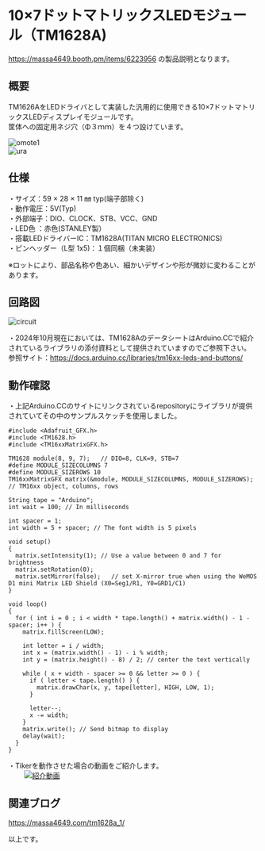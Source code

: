 # 10×7ドットマトリックスLEDモジュール（TM1628A)  

https://massa4649.booth.pm/items/6223956 の製品説明となります。  

## 概要
TM1626AをLEDドライバとして実装した汎用的に使用できる10×7ドットマトリックスLEDディスプレイモジュールです。   
筐体への固定用ネジ穴（Φ３ｍｍ）を４つ設けています。  

![omote1](https://github.com/user-attachments/assets/8b613744-a243-4c68-8b66-2ef13d9506a6)  
![ura](https://github.com/user-attachments/assets/dba3b079-3ac5-4c19-b819-b0250c426493)  

## 仕様  
・サイズ：59 × 28 × 11 ㎜ typ(端子部除く)  
・動作電圧：5V(Typ)  
・外部端子：DIO、CLOCK、STB、VCC、GND  
・LED色   ：赤色(STANLEY製）  
・搭載LEDドライバーIC：TM1628A(TITAN MICRO ELECTRONICS)  
・ピンヘッダー（L型 1x5)：１個同梱（未実装）   

※ロットにより、部品名称や色あい、細かいデザインや形が微妙に変わることがあります。  

## 回路図  
![circuit](https://github.com/user-attachments/assets/abdf0add-3d86-4d39-b122-b65f4f6e194d)  

・2024年10月現在においては、TM1628AのデータシートはArduino.CCで紹介されているライブラリの添付資料として提供されていますのでご参照下さい。  
  参照サイト：https://docs.arduino.cc/libraries/tm16xx-leds-and-buttons/  

## 動作確認  
・上記Arduino.CCのサイトにリンクされているrepositoryにライブラリが提供されていてその中のサンプルスケッチを使用しました。  

```
#include <Adafruit_GFX.h>
#include <TM1628.h>
#include <TM16xxMatrixGFX.h>

TM1628 module(8, 9, 7);   // DIO=8, CLK=9, STB=7
#define MODULE_SIZECOLUMNS 7
#define MODULE_SIZEROWS 10
TM16xxMatrixGFX matrix(&module, MODULE_SIZECOLUMNS, MODULE_SIZEROWS);    // TM16xx object, columns, rows

String tape = "Arduino";
int wait = 100; // In milliseconds

int spacer = 1;
int width = 5 + spacer; // The font width is 5 pixels

void setup()
{
  matrix.setIntensity(1); // Use a value between 0 and 7 for brightness
  matrix.setRotation(0); 
  matrix.setMirror(false);   // set X-mirror true when using the WeMOS D1 mini Matrix LED Shield (X0=Seg1/R1, Y0=GRD1/C1)
}

void loop()
{
  for ( int i = 0 ; i < width * tape.length() + matrix.width() - 1 - spacer; i++ ) {
    matrix.fillScreen(LOW);

    int letter = i / width;
    int x = (matrix.width() - 1) - i % width;
    int y = (matrix.height() - 8) / 2; // center the text vertically

    while ( x + width - spacer >= 0 && letter >= 0 ) {
      if ( letter < tape.length() ) {
        matrix.drawChar(x, y, tape[letter], HIGH, LOW, 1);
      }

      letter--;
      x -= width;
    }
    matrix.write(); // Send bitmap to display
    delay(wait);
  }
}
```

・Tikerを動作させた場合の動画をご紹介します。  
　　
[![紹介動画]()](https://youtu.be/ylSofqe5cog)  

## 関連ブログ
https://massa4649.com/tm1628a_1/

以上です。
